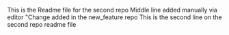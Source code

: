 This is the Readme file for the second repo
Middle line added manually via editor
"Change added in the new_feature repo
This is the second line on the second repo readme file